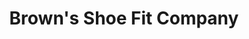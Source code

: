 ---
title: "Brown's Shoe Fit Company"
url: /grand-junction/browns-shoe-fit-company/
shop: Schuhe
---